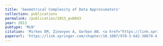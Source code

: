 ```yaml
---
title: 'Geometrical Complexity of Data Approximators'
collection: publications
permalink: /publication/2013_pub043
year: 2013
pubtype: 'MLN'
citation: 'Mirkes EM, Zinovyev A, Gorban AN. <a href="https://link.springer.com/chapter/10.1007/978-3-642-38679-4_50">Geometrical Complexity of Data Approximators</a>. 2013. <i>Advances in Computational Intelligence</i> 7902:500-508.'
paperurl: 'https://link.springer.com/chapter/10.1007/978-3-642-38679-4_50'
---
```

